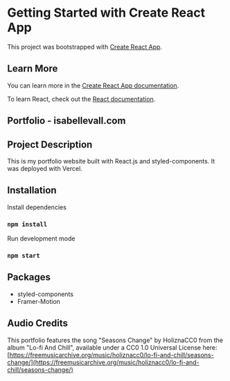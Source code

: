 # Getting Started with Create React App

This project was bootstrapped with [Create React App](https://github.com/facebook/create-react-app).

## Learn More

You can learn more in the [Create React App documentation](https://facebook.github.io/create-react-app/docs/getting-started).

To learn React, check out the [React documentation](https://reactjs.org/).

## Portfolio - isabellevall.com

## Project Description

This is my portfolio website built with React.js and styled-components. It was deployed with Vercel.

## Installation

Install dependencies

### `npm install`

Run development mode

### `npm start`

## Packages

- styled-components
- Framer-Motion

## Audio Credits

This portfolio features the song "Seasons Change" by HoliznaCC0 from the album "Lo-fi And Chill", available under a CC0 1.0 Universal License here:
[https://freemusicarchive.org/music/holiznacc0/lo-fi-and-chill/seasons-change/](https://freemusicarchive.org/music/holiznacc0/lo-fi-and-chill/seasons-change/)
